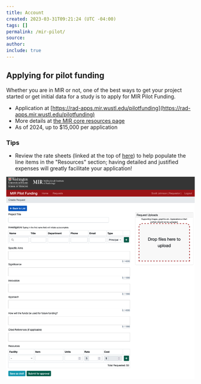 ```yaml
---
title: Account
created: 2023-03-31T09:21:24 (UTC -04:00)
tags: []
permalink: /mir-pilot/
source:
author:
include: true
---
```


## Applying for pilot funding
Whether you are in MIR or not, one of the best ways to get your project started or get initial data for a study is to apply for MIR Pilot Funding.
* Application at [https://rad-apps.mir.wustl.edu/pilotfunding](https://rad-apps.mir.wustl.edu/pilotfunding)
* More details at [the MIR core resources page](https://www.mir.wustl.edu/research/core-resources/pilot-funds/)
* As of 2024, up to $15,000 per application
### Tips
* Review the rate sheets (linked at the top of [here](faqs-accounting.md)) to help populate the line items in the "Resources" section; having detailed and justified expenses will greatly facilitate your application!

![Screenshot of VS Code](../assets/images/pilot-fund-screenshot.png)